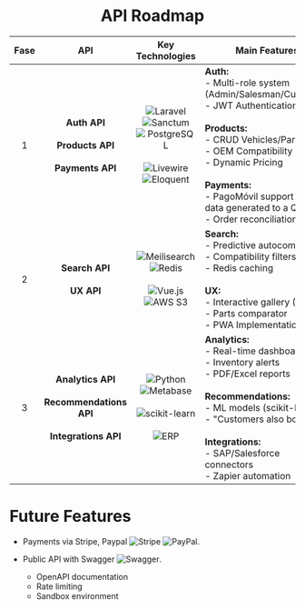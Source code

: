 <div align="center">
<h1>API Roadmap</h1>

| Fase | API                                                                          | Key Technologies             	                                                                                                                                                                                                                                                                                                                                                                                                                                                                                                                                                                                                                                                                     | Main Features 		                                                                    																										  																				       |
|:----:|:----------------------------------------------------------------------------:|:----------------------------------------------------------------------------------------------------------------------------------------------------------------------------------------------------------------------------------------------------------------------------------------------------------------------------------------------------------------------------------------------------------------------------------------------------------------------------------------------------------------------------------------------------------------------------------------------------------------------------------------------------------------------------------------------------:|-----------------------------------------------------------------------------------------------------------------------------------------------------------------------------------------------------------------------------------------------------------------------------------------|
| 1    | **Auth API**<br><br>**Products API**<br><br>**Payments API**                 | ![Laravel](https://img.shields.io/badge/Laravel-FF2D20?style=flat&logo=laravel&logoColor=white)<br>![Sanctum](https://img.shields.io/badge/Sanctum-4A5568?style=flat)<br>![PostgreSQL](https://img.shields.io/badge/PostgreSQL-316192?style=flat&logo=postgresql&logoColor=white)<br><br>![Livewire](https://img.shields.io/badge/Livewire-4E5AEE?style=flat&logo=livewire&logoColor=white)<br>![Eloquent](https://img.shields.io/badge/Eloquent-FF2D20?style=flat&logo=laravel&logoColor=white)<br>																								   																								 | **Auth:**<br>- Multi-role system (Admin/Salesman/Customer)<br>- JWT Authentication<br><br>**Products:**<br>- CRUD Vehicles/Parts<br>- OEM Compatibility (N-N)<br>- Dynamic Pricing<br><br>**Payments:**<br>- PagoMóvil support and data generated to a QR<br>- Order reconciliation     |
| 2    | **Search API**<br><br>**UX API**<br>					                      | ![Meilisearch](https://img.shields.io/badge/Meilisearch-000000?style=flat&logo=meilisearch&logoColor=white)<br>![Redis](https://img.shields.io/badge/Redis-DC382D?style=flat&logo=redis&logoColor=white)<br><br>![Vue.js](https://img.shields.io/badge/Vue.js-4FC08D?style=flat&logo=vuedotjs&logoColor=white)<br>![AWS S3](https://img.shields.io/badge/AWS_S3-569A31?style=flat&logo=amazons3&logoColor=white)<br>                                                                                                                                                                            																								     | **Search:**<br>- Predictive autocomplete<br>- Compatibility filters<br>- Redis caching<br><br>**UX:**<br>- Interactive gallery (WebP)<br>- Parts comparator<br>- PWA Implementation<br>     																							   |
| 3    | **Analytics API**<br><br>**Recommendations API**<br><br>**Integrations API** | ![Python](https://img.shields.io/badge/Python-3776AB?style=flat&logo=python&logoColor=white)<br>![Metabase](https://img.shields.io/badge/Metabase-509EE3?style=flat&logo=metabase&logoColor=white)<br><br>![scikit-learn](https://img.shields.io/badge/scikit--learn-F7931E?style=flat&logo=scikit-learn&logoColor=white)<br><br>![ERP](https://img.shields.io/badge/ERP-FF6600?style=flat)                                                                                                                                                                                                                                                                                                          | **Analytics:**<br>- Real-time dashboards<br>- Inventory alerts<br>- PDF/Excel reports<br><br>**Recommendations:**<br>- ML models (scikit-learn)<br>- "Customers also bought"<br><br>**Integrations:**<br>- SAP/Salesforce connectors<br>- Zapier automation                             |
</div>

# Future Features

* Payments via Stripe, Paypal ![Stripe](https://img.shields.io/badge/Stripe-008CDD?style=flat&logo=stripe&logoColor=white) ![PayPal](https://img.shields.io/badge/PayPal-00457C?style=flat&logo=paypal&logoColor=white).

* Public API with Swagger ![Swagger](https://img.shields.io/badge/Swagger-85EA2D?style=flat&logo=swagger&logoColor=black).
  - OpenAPI documentation
  - Rate limiting
  - Sandbox environment  